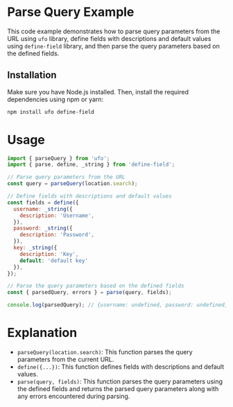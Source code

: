 # Parse Query Example

This code example demonstrates how to parse query parameters from the URL using `ufo` library, define fields with descriptions and default values using `define-field` library, and then parse the query parameters based on the defined fields.

## Installation

Make sure you have Node.js installed. Then, install the required dependencies using npm or yarn:

```bash
npm install ufo define-field
```

# Usage
```javascript
import { parseQuery } from 'ufo';
import { parse, define, _string } from 'define-field';

// Parse query parameters from the URL
const query = parseQuery(location.search);

// Define fields with descriptions and default values
const fields = define({
  username: _string({
    description: 'Username',
  }),
  password: _string({
    description: 'Password',
  }),
  key: _string({
    description: 'Key',
    default: 'default key'
  }),
});

// Parse the query parameters based on the defined fields
const { parsedQuery, errors } = parse(query, fields);

console.log(parsedQuery); // {username: undefined, password: undefined, key: 'default key'}

```

# Explanation
 - `parseQuery(location.search)`: This function parses the query parameters from the current URL.
 - `define({...})`: This function defines fields with descriptions and default values.
 - `parse(query, fields)`: This function parses the query parameters using the defined fields and returns the parsed query parameters along with any errors encountered during parsing.

